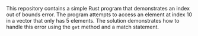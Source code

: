 This repository contains a simple Rust program that demonstrates an index out of bounds error. The program attempts to access an element at index 10 in a vector that only has 5 elements. The solution demonstrates how to handle this error using the `get` method and a match statement.